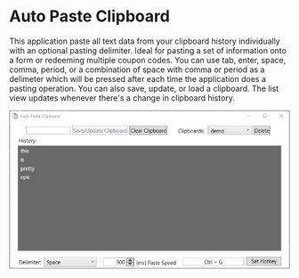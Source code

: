 # Auto Paste Clipboard
This application paste all text data from your clipboard history individually with an optional pasting delimiter. Ideal for pasting a set of information onto a form or redeeming multiple coupon codes.
You can use tab, enter, space, comma, period, or a combination of space with comma or period as a delimeter which will be pressed after each time the application does a pasting operation. You can also save, update, or load a clipboard. The list view updates whenever there's a change in clipboard history.

![](AutoPasteClipboard/demo.jpg)
